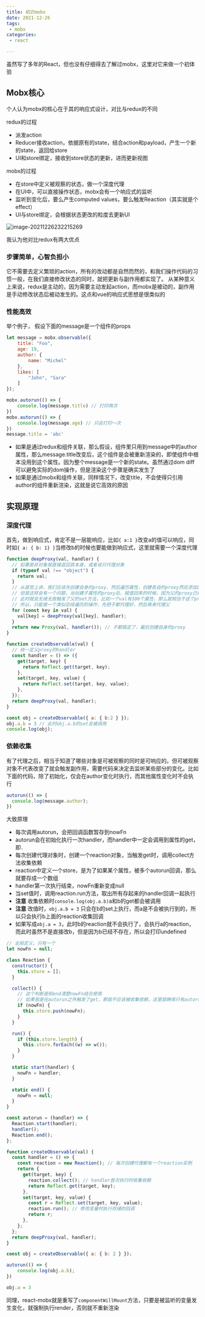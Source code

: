 ```yaml
---
title: 初识mobx
date: 2021-12-26
tags:
 - mobx
categories:
 - react

---
```


虽然写了多年的React，但也没有仔细得去了解过mobx，这里对它来做一个初体验

<!-- more -->

## Mobx核心

个人认为mobx的核心在于其的响应式设计，对比与redux的不同

redux的过程

- 派发action
- Reducer接收action，依据原有的state，结合action和payload，产生一个新的state，返回给store
- UI和store绑定，接收到store状态的更新，进而更新视图

mobx的过程

- 在store中定义被观察的状态，做一个深度代理
- 在UI中，可以直接操作状态，mobx会有一个响应式的监听
- 监听到变化后，要么产生computed values，要么触发Reaction（其实就是个effect）
- UI与store绑定，会根据状态更改的粒度去更新UI

![image-20211226232215269](https://kuimo-markdown-pic.oss-cn-hangzhou.aliyuncs.com/image-20211226232215269.png)

我认为他对比redux有两大优点

### 步骤简单，心智负担小

它不需要去定义繁琐的action，所有的改动都是自然而然的，和我们操作代码的习惯一般，在我们直接修改状态的同时，就把更新与副作用都实现了。 从某种意义上来说，redux是主动的，因为需要主动发起action，而mobx是被动的，副作用是手动修改状态后被动发生的。这点和vue的响应式思想是很类似的

### 性能高效

举个例子， 假设下面的message是一个组件的props

```javascript
let message = mobx.observable({
    title: "Foo",
  	age: 19,
    author: {
        name: "Michel"
    },
    likes: [
        "John", "Sara"
    ]
});

mobx.autorun(() => {
    console.log(message.title) // 打印两次
})
mobx.autorun(() => {
    console.log(message.age) // 只会打印一次
})
message.title = 'abc'
```

- 如果是通过redux和组件关联，那么假设，组件里只用到message中的author属性，那么message.title改变后，这个组件是会被重新渲染的，即使组件中根本没用到这个属性。因为整个message是一个新的state。虽然通过dom diff可以避免实际的dom操作，但是渲染这个步骤是确实发生了
- 如果是通过mobx和组件关联，同样情况下，改变title，不会使得只引用author的组件重新渲染，这就是说它高效的原因



## 实现原理

### 深度代理

首先，做到响应式，肯定不是一层能响应，比如`{ a:1 }`改变a的值可以响应，同时如`{ a: { b: 1} }`当修改b的时候也要能做到响应式，这里就需要一个深度代理

```javascript
function deepProxy(val, handler) {
  // 如果是非对象就直接返回其本身，或者说只代理对象
  if (typeof val !== "object") {
    return val;
  }
  // 从直觉上讲，我们应该先创建自身的proxy，然后遍历属性，创建各自的proxy然后添加回自身
  // 但是这样会有一个问题，当创建子属性的proxy后，赋值回来的时候，因为父的proxy已经建立好了
  // 此时就会无缘无故触发了父的set方法，比如一个val有100个属性，那么就相当于这个proxy被修改了100次，触发100次set
  // 所以，只能做一个类似后续遍历的操作，先把子都代理好，然后再来代理父
  for (const key in val) {
    val[key] = deepProxy(val[key], handler);
  }
  return new Proxy(val, handler()); // 子都搞定了，最后创建自身的proxy
}

function createObservable(val) {
  // 统一定义proxy的handler
  const handler = () => ({
    get(target, key) {
      return Reflect.get(target, key);
    },
    set(target, key, value) {
      return Reflect.set(target, key, value);
    },
  });
  return deepProxy(val, handler);
}

const obj = createObservable({ a: { b:2 } });
obj.a.b = 3 // 此时obj.a.b的set会被调用
console.log(obj);
```

### 依赖收集

有了代理之后，相当于知道了哪些对象是可被观察的同时是可响应的。但可被观察对象不代表改变了就会触发副作用，需要代码来决定去监听某些部分的变化。比如下面的代码，除了初始化，仅会在author变化时执行，而其他属性变化时不会执行

```javascript
autorun(() => {
  console.log(message.author);
})
```

大致原理

- 每次调用autorun，会把回调函数暂存到nowFn
- autorun会在初始化执行一次handler，而handler中一定会调用到属性的get，即`.`
- 每次创建代理对象时，创建一个reaction对象，当触发get时，调用collect方法收集依赖
- reaction中定义一个store，是为了如果某个属性，被多个autorun回调，那么就要存成一个数组
- handler第一次执行结束，nowFn重新变成null
- 当set值时，调用reaction.run方法，取出所有存起来的handler回调一起执行
- **注意** 收集依赖时`console.log(obj.a.b)`a和b的get都会被调用
- **注意** 改值时，`obj.a.b = 3` 只会在b的set上执行，而a是不会被执行到的，所以只会执行b上面的reaction收集回调
- 如果写成`obj.a = 3`，此时b的reaction就不会执行了，会执行a的reaction，而此时虽然不是直接改b，但是因为b已经不存在，所以会打印undefined

```javascript
// 全局定义，只有一个
let nowFn = null;

class Reaction {
  constructor() {
    this.store = [];
  }

  collect() {
    // 这个判断是和end清楚nowFn结合使用
    // 如果我是在autorun之外触发了get，那就不应该被收集依赖，这里就确保只有autorun里面的变量被收集
    if (nowFn) {
      this.store.push(nowFn);
    }
  }

  run() {
    if (this.store.length) {
      this.store.forEach((w) => w());
    }
  }

  static start(handler) {
    nowFn = handler;
  }

  static end() {
    nowFn = null;
  }
}

const autorun = (handler) => {
  Reaction.start(handler);
  handler();
  Reaction.end();
};

function createObservable(val) {
  const handler = () => {
    const reaction = new Reaction(); // 每次创建代理都有一个reaction实例
    return {
      get(target, key) {
        reaction.collect(); // handler首次执行时收集依赖
        return Reflect.get(target, key);
      },
      set(target, key, value) {
        const r = Reflect.set(target, key, value);
        reaction.run(); // 修改变量时执行存储的回调
        return r;
      },
    };
  };
  return deepProxy(val, handler);
}

const obj = createObservable({ a: { b: 2 } });

autorun(() => {
    console.log(obj.a.b);
})

obj.a = 3
```



同理，react-mobx就是重写了`componentWillMount`方法，只要是被监听的变量发生变化，就强制执行render，否则就不重新渲染